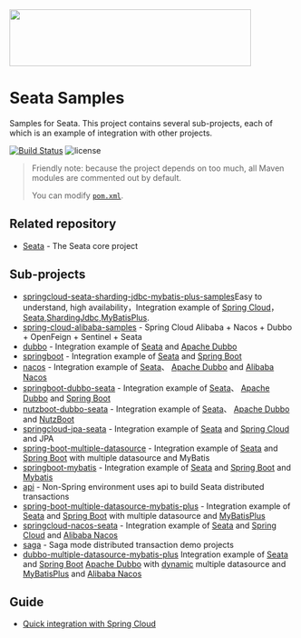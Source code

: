 <img src="https://github.com/seata/seata-samples/blob/master/doc/img/seata.png"  height="100" width="426">

# Seata Samples

Samples for Seata. This project contains several sub-projects, each of which is an example of integration with other
projects.

[![Build Status](https://travis-ci.org/seata/seata-samples.svg?branch=master)](https://travis-ci.org/seata/seata-samples)
![license](https://img.shields.io/github/license/seata/seata-samples.svg)

> Friendly note: because the project depends on too much, all Maven modules are commented out  by default.
>
> You can modify [`pom.xml`](https://github.com/seata/seata-samples/blob/master/pom.xml).

## Related repository

* [Seata](https://github.com/seata/seata) - The Seata core project

## Sub-projects

* [springcloud-seata-sharding-jdbc-mybatis-plus-samples](https://github.com/wilbur-ltf/seata-samples/tree/master/springcloud-seata-sharding-jdbc-mybatis-plus-samples)Easy to understand, high availability，Integration example of  [Spring Cloud](https://github.com/spring-cloud)，[Seata](https://github.com/seata/seata),[ShardingJdbc](https://github.com/apache/shardingsphere),[MyBatisPlus](https://github.com/baomidou/mybatis-plus).
* [spring-cloud-alibaba-samples](https://github.com/seata/seata-samples/tree/master/spring-cloud-alibaba-samples) -
  Spring Cloud Alibaba + Nacos + Dubbo + OpenFeign + Sentinel + Seata
* [dubbo](https://github.com/seata/seata-samples/tree/master/dubbo) - Integration example
  of [Seata](https://github.com/seata/seata) and [Apache Dubbo](https://github.com/apache/dubbo)
* [springboot](https://github.com/seata/seata-samples/tree/master/springboot) - Integration example
  of [Seata](https://github.com/seata/seata) and [Spring Boot](https://github.com/spring-projects/spring-boot/)
* [nacos](https://github.com/seata/seata-samples/tree/master/nacos) - Integration example
  of [Seata](https://github.com/alibaba/fescar)、 [Apache Dubbo](https://github.com/apache/dubbo)
  and [Alibaba Nacos](https://github.com/alibaba/nacos/)
* [springboot-dubbo-seata](https://github.com/seata/seata-samples/tree/master/springboot-dubbo-seata) - Integration
  example of [Seata](https://github.com/seata/seata)、 [Apache Dubbo](https://github.com/apache/dubbo)
  and [Spring Boot](https://github.com/spring-projects/spring-boot/)
* [nutzboot-dubbo-seata](https://github.com/seata/seata-samples/tree/master/nutzboot-dubbo-fescar) - Integration example
  of [Seata](https://github.com/seata/seata)、 [Apache Dubbo](https://github.com/apache/dubbo)
  and [NutzBoot](https://github.com/nutzam/nutzboot/)
* [springcloud-jpa-seata](https://github.com/seata/seata-samples/tree/master/springcloud-jpa-seata) - Integration
  example of [Seata](https://github.com/Seata) and [Spring Cloud](https://github.com/spring-cloud) and JPA
* [spring-boot-multiple-datasource](./multiple-datasource) - Integration example of [Seata](https://github.com/Seata)
  and [Spring Boot](https://github.com/spring-projects/spring-boot/) with multiple datasource and MyBatis
* [springboot-mybatis](https://github.com/seata/seata-samples/tree/master/springboot-mybatis) - Integration example
  of [Seata](https://github.com/Seata) and [Spring Boot](https://github.com/spring-projects/spring-boot/)
  and [Mybatis](https://github.com/mybatis/mybatis-3)
* [api](https://github.com/seata/seata-samples/tree/master/api) - Non-Spring environment uses api to build Seata
  distributed transactions
* [spring-boot-multiple-datasource-mybatis-plus](./multiple-datasource-mybatis-plus) - Integration example
  of [Seata](https://github.com/Seata) and [Spring Boot](https://github.com/spring-projects/spring-boot/) with multiple
  datasource and [MyBatisPlus](https://github.com/baomidou/mybatis-plus)
* [springcloud-nacos-seata](https://github.com/seata/seata-samples/tree/master/springcloud-nacos-seata) - Integration
  example of [Seata](https://github.com/Seata) and [Spring Cloud](https://github.com/spring-cloud)
  and [Alibaba Nacos](https://github.com/alibaba/nacos/)
* [saga](https://github.com/seata/seata-samples/tree/master/saga) - Saga mode distributed transaction demo projects
* [dubbo-multiple-datasource-mybatis-plus](https://github.com/seata/seata-samples/tree/master/dubbo-multiple-datasource-mybatis-plus) Integration example of [Seata](https://github.com/Seata) and [Spring Boot](https://github.com/spring-projects/spring-boot/) [Apache Dubbo](https://github.com/apache/dubbo) with  [dynamic](https://github.com/baomidou/dynamic-datasource-spring-boot-starter) multiple datasource and [MyBatisPlus](https://github.com/baomidou/mybatis-plus) and [Alibaba Nacos](https://github.com/alibaba/nacos/)

## Guide

- [Quick integration with Spring Cloud](./doc/quick-integration-with-spring-cloud.md)

